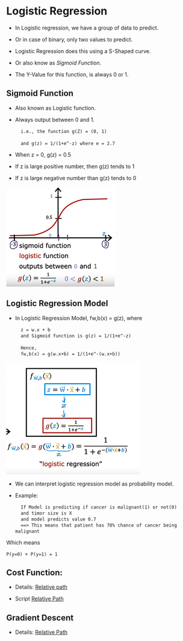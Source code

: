 # Logistic Regression

- In Logistic regression, we have a group of data to predict.
- Or in case of binary, only two values to predict.

- Logistic Regression does this using a S-Shaped curve.
- Or also know as <em>Sigmoid Function</em>.

- The Y-Value for this function, is always 0 or 1.

## Sigmoid Function

- Also known as Logistic function.

- Always output between 0 and 1.

        i.e., the function g(Z) = (0, 1)

        and g(z) = 1/(1+e^-z) where e = 2.7

- When z = 0, g(z) = 0.5

- If z is large positive number, then g(z) tends to 1

- If z is large negative number than g(z) tends to 0

![alt text](images/Sigmoid.png)


## Logistic Regression Model

- In Logistic Regression Model, fw,b(x) = g(z), where

        z = w.x + b
        and Sigmoid function is g(z) = 1/(1+e^-z)

        Hence,
        fw,b(x) = g(w.x+b) = 1/(1+e^-(w.x+b))

![alt text](images/Logistic-Reg-Model.png)



- We can interpret logistic regression model as probability model.

- Example:

        If Model is predicting if cancer is malignant(1) or not(0)
        and timor size is X
        and model predicts value 0.7
        ==> This means that patient has 70% chance of cancer being malignant

Which means

    P(y=0) + P(y=1) = 1


## Cost Function: 
- Details: [Relative path](/Coursera-AndrewNg/SupervisedML-RegressionAndClassification/Cost-Function/Cost-Function-For-Logisitic-Reg.md)

- Script [Relative Path](/Coursera-AndrewNg/SupervisedML-RegressionAndClassification/Cost-Function/scripts/Cost-Function-Logistic-Reg.py)


## Gradient Descent

- Details: [Relative Path](/Coursera-AndrewNg/SupervisedML-RegressionAndClassification/Gradient-Descent/Gradient-Descent-Logistic-Reg.md)